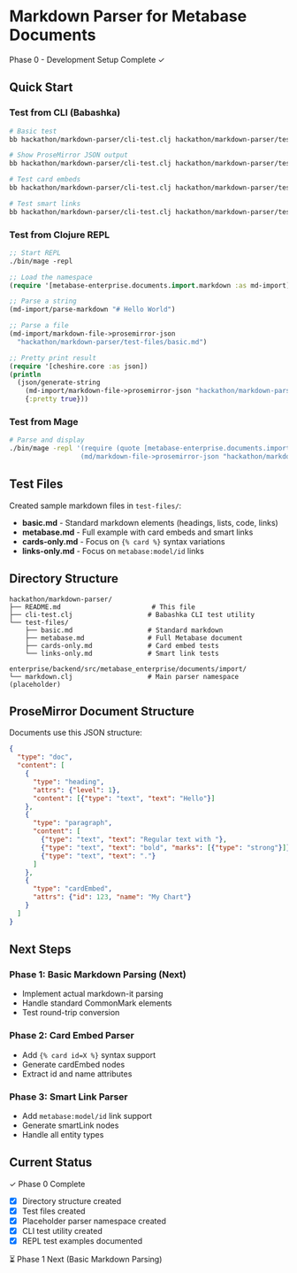 # Markdown Parser for Metabase Documents

Phase 0 - Development Setup Complete ✓

## Quick Start

### Test from CLI (Babashka)

```bash
# Basic test
bb hackathon/markdown-parser/cli-test.clj hackathon/markdown-parser/test-files/basic.md

# Show ProseMirror JSON output
bb hackathon/markdown-parser/cli-test.clj hackathon/markdown-parser/test-files/metabase.md --json

# Test card embeds
bb hackathon/markdown-parser/cli-test.clj hackathon/markdown-parser/test-files/cards-only.md

# Test smart links
bb hackathon/markdown-parser/cli-test.clj hackathon/markdown-parser/test-files/links-only.md
```

### Test from Clojure REPL

```clojure
;; Start REPL
./bin/mage -repl

;; Load the namespace
(require '[metabase-enterprise.documents.import.markdown :as md-import])

;; Parse a string
(md-import/parse-markdown "# Hello World")

;; Parse a file
(md-import/markdown-file->prosemirror-json 
  "hackathon/markdown-parser/test-files/basic.md")

;; Pretty print result
(require '[cheshire.core :as json])
(println 
  (json/generate-string 
    (md-import/markdown-file->prosemirror-json "hackathon/markdown-parser/test-files/metabase.md")
    {:pretty true}))
```

### Test from Mage

```bash
# Parse and display
./bin/mage -repl '(require (quote [metabase-enterprise.documents.import.markdown :as md]))
                  (md/markdown-file->prosemirror-json "hackathon/markdown-parser/test-files/basic.md")'
```

## Test Files

Created sample markdown files in `test-files/`:

- **basic.md** - Standard markdown elements (headings, lists, code, links)
- **metabase.md** - Full example with card embeds and smart links
- **cards-only.md** - Focus on `{% card %}` syntax variations
- **links-only.md** - Focus on `metabase:model/id` links

## Directory Structure

```
hackathon/markdown-parser/
├── README.md                       # This file
├── cli-test.clj                   # Babashka CLI test utility
└── test-files/
    ├── basic.md                   # Standard markdown
    ├── metabase.md                # Full Metabase document
    ├── cards-only.md              # Card embed tests
    └── links-only.md              # Smart link tests

enterprise/backend/src/metabase_enterprise/documents/import/
└── markdown.clj                   # Main parser namespace (placeholder)
```

## ProseMirror Document Structure

Documents use this JSON structure:

```json
{
  "type": "doc",
  "content": [
    {
      "type": "heading",
      "attrs": {"level": 1},
      "content": [{"type": "text", "text": "Hello"}]
    },
    {
      "type": "paragraph",
      "content": [
        {"type": "text", "text": "Regular text with "},
        {"type": "text", "text": "bold", "marks": [{"type": "strong"}]},
        {"type": "text", "text": "."}
      ]
    },
    {
      "type": "cardEmbed",
      "attrs": {"id": 123, "name": "My Chart"}
    }
  ]
}
```

## Next Steps

### Phase 1: Basic Markdown Parsing (Next)
- Implement actual markdown-it parsing
- Handle standard CommonMark elements
- Test round-trip conversion

### Phase 2: Card Embed Parser
- Add `{% card id=X %}` syntax support
- Generate cardEmbed nodes
- Extract id and name attributes

### Phase 3: Smart Link Parser
- Add `metabase:model/id` link support
- Generate smartLink nodes
- Handle all entity types

## Current Status

✓ Phase 0 Complete
- [x] Directory structure created
- [x] Test files created
- [x] Placeholder parser namespace created
- [x] CLI test utility created
- [x] REPL test examples documented

⏳ Phase 1 Next (Basic Markdown Parsing)
